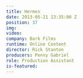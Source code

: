 ```yaml
---
title: Hermes
date: 2013-05-21 13:35:00 Z
position: 37
img: 
video: 
company: Bark Films
runtime: Online Content
director: Rick Stanton
producers: Penny Gabriel
role: Production Assistant
is-featured: 
---
```


